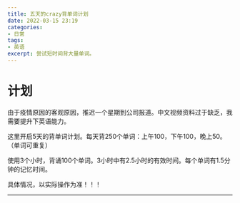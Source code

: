 ```yaml
---
title: 五天的crazy背单词计划
date: 2022-03-15 23:19
categories: 
- 日常
tags:
- 英语
excerpt: 尝试短时间背大量单词。
---
```


# 计划

由于疫情原因的客观原因，推迟一个星期到公司报道。中文视频资料过于缺乏，我需要提升下英语能力。

这里开启5天的背单词计划。每天背250个单词：上午100，下午100，晚上50。（单词可重复）

使用3个小时，背诵100个单词。3小时中有2.5小时的有效时间。每个单词有1.5分钟的记忆时间。

具体情况，以实际操作为准！！！

---

